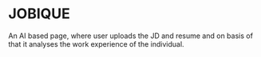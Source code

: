 # JOBIQUE
An AI based page, where user uploads the JD and resume and on basis of that it analyses the work experience of the individual.
